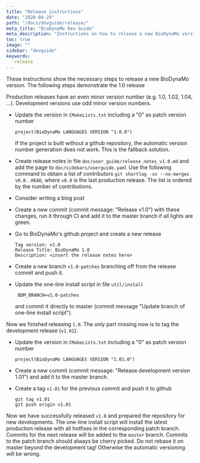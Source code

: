 ```yaml
---
title: "Release instructions"
date: "2020-04-29"
path: "/docs/devguide/release/"
meta_title: "BioDynaMo Dev Guide"
meta_description: "Instructions on how to release a new BioDynaMo version."
toc: true
image: ""
sidebar: "devguide"
keywords:
  -release
---
```


These instructions show the necessary steps to release a new BioDynaMo version.
The following steps demonstrate the 1.0 release

Production releases have an even minor version number (e.g. 1.0, 1.02, 1.04, ...). 
Development versions use odd minor version numbers.

* Update the version in `CMakeLists.txt` including a "0" as patch version number
  ```
  project(BioDynaMo LANGUAGES VERSION "1.0.0")
  ```
  If the project is built without a github repository, the automatic version number generation does not work. This is the fallback solution.

* Create release notes in file `doc/user_guide/release_notes_v1.0.md`
  and add the page to `doc/sidebars/userguide.yaml`
  Use the following command to obtain a list of contributors
  `git shortlog -sn --no-merges v0.8..HEAD`, where `v0.8` is the last production release. The list is ordered by the number of contributions.

* Consider writing a blog post

* Create a new commit (commit message: "Release v1.0") with these changes, run it through CI and add it to the master branch if all lights are green.

* Go to BioDynaMo's github project and create a new release
  ```
  Tag version: v1.0
  Release Title: BioDynaMo 1.0
  Description: <insert the release notes here> 
  ```

* Create a new branch `v1.0-patches` branching off from the release commit and push it.

* Update the one-line install script in file `util/install`
  ``` 
   BDM_BRANCH=v1.0-patches
  ```
  and commit it directly to master (commit message "Update branch of one-line install script").

Now we finished releasing `1.0`.
The only part missing now is to tag the development release (`v1.01`).

* Update the version in `CMakeLists.txt` including a "0" as patch version number
  ```
  project(BioDynaMo LANGUAGES VERSION "1.01.0")
  ```

* Create a new commit (commit message: "Release development version 1.01") and add it to the master branch.

* Create a tag `v1.01` for the previous commit and push it to github
  ```
  git tag v1.01
  git push origin v1.01 
  ```

Now we have successfully released `v1.0` and prepared the repository for new developments.
The one-line install script will install the latest production release with all hotfixes in the corresponding patch branch. Commits for the next release will be added to the `master` branch. 
Commits to the patch branch should always be cherry picked. Do not rebase it on master beyond the development tag! Otherwise the automatic versioning will be wrong.
